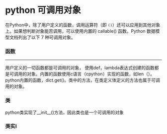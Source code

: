 # python 可调用对象
在Python中，除了用户定义的函数，调用运算符（即 `()`）还可以应用到其他对象上。如果想判断对象能否调用，可以使用内置的 callable() 函数。Python 数据模型文档列出了以下 7 种可调用对象。
### 函数
---
用户定义的一切函数都是可调用的对象， 使用def，lambda表达式创建的函数都是可调用的对象。内置的函数使用c语言（cpython）实现的函数，如len（）。python内置的函数，dict.get()。类中的方法，在类定义体定义的方法也属于可调用的对象。

### 类
python类实现了__init__()方法，因此类也是一个可调用的对象

### 类实l

<!--stackedit_data:
eyJoaXN0b3J5IjpbMTg3OTUzNjc3NSw4Njk2MTA5MTAsMTE4Nz
A5Mzg5NV19
-->